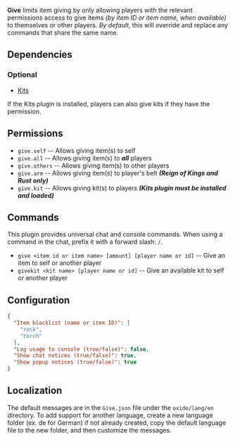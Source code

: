 **Give** limits item giving by only allowing players with the relevant permissions access to give items *(by item ID or item name, when available)* to themselves or other players. *By default*, this will override and replace any commands that share the same name.

## Dependencies

### Optional

- [Kits](https://umod.org/plugins/kits)

If the Kits plugin is installed, players can also give kits if they have the permission.

## Permissions

- `give.self` -- Allows giving item(s) to self
- `give.all` -- Allows giving item(s) to ***all*** players
- `give.others` -- Allows giving item(s) to other players
- `give.arm` -- Allows giving item(s) to player's belt ***(Reign of Kings and Rust only)***
- `give.kit` -- Allows giving kit(s) to players ***(Kits plugin must be installed and loaded)***

## Commands

This plugin provides universal chat and console commands. When using a command in the chat, prefix it with a forward slash: `/`.

- `give <item id or item name> [amount] [player name or id]` -- Give an item to self or another player
- `givekit <kit name> [player name or id]` -- Give an available kit to self or another player

## Configuration

```json
{
  "Item blacklist (name or item ID)": [
    "rock",
    "torch"
  ],
  "Log usage to console (true/false)": false,
  "Show chat notices (true/false)": true,
  "Show popup notices (true/false)": true
}
```

## Localization

The default messages are in the `Give.json` file under the `oxide/lang/en` directory. To add support for another language, create a new language folder (ex. de for German) if not already created, copy the default language file to the new folder, and then customize the messages.
